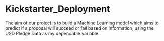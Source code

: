 # Kickstarter_Deployment

The aim of our project is to build a Machine Learning model which aims to predict if a
proposal will succeed or fail based on information, using the USD Pledge Data as my
dependable variable.
